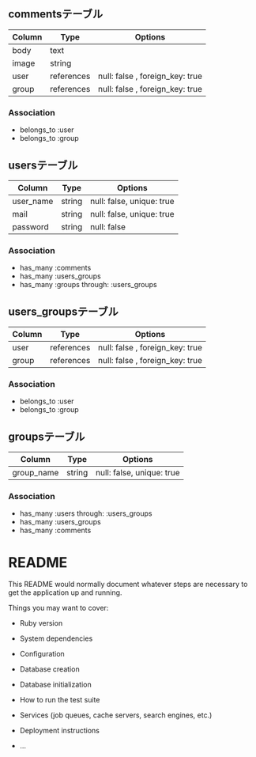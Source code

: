 ## commentsテーブル

|Column|Type|Options|
|------|----|-------|
|body|text||
|image|string||
|user|references|null: false , foreign_key: true|
|group|references|null: false , foreign_key: true|

### Association
- belongs_to :user
- belongs_to :group

## usersテーブル

|Column|Type|Options|
|------|----|-------|
|user_name|string|null: false, unique: true|
|mail|string|null: false, unique: true|
|password|string|null: false|

### Association
- has_many :comments
- has_many :users_groups
- has_many :groups through: :users_groups

## users_groupsテーブル

|Column|Type|Options|
|------|----|-------|
|user|references|null: false , foreign_key: true|
|group|references|null: false , foreign_key: true|

### Association
- belongs_to :user
- belongs_to :group

## groupsテーブル

|Column|Type|Options|
|------|----|-------|
|group_name|string|null: false, unique: true|

### Association
- has_many :users through: :users_groups
- has_many :users_groups
- has_many :comments

# README

This README would normally document whatever steps are necessary to get the
application up and running.

Things you may want to cover:

* Ruby version

* System dependencies

* Configuration

* Database creation

* Database initialization

* How to run the test suite

* Services (job queues, cache servers, search engines, etc.)

* Deployment instructions

* ...
